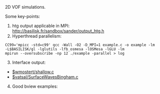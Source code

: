 2D VOF simulations.

Some key-points:
1. htg output applicable in MPI:
http://basilisk.fr/sandbox/sander/output_htg.h
2. Hyperthread parallelism:
```
CC99='mpicc -std=c99' qcc -Wall -O2 -D_MPI=1 example.c -o example -lm -L$BASILISK/gl -lglutils -lfb_osmesa -lOSMesa -lGLU -lm
mpirun --oversubscribe -np 12 ./example -parallel > log
```
3. Interface output:
* [$wmostert/shallow.c](http://basilisk.fr/sandbox/wmostert/shallow.c)
* [$vatsal/SurfaceWavesBingham.c](http://basilisk.fr/sandbox/vatsal/GenaralizedNewtonian/SurfaceWavesBingham.c)
4. Good bview examples:
